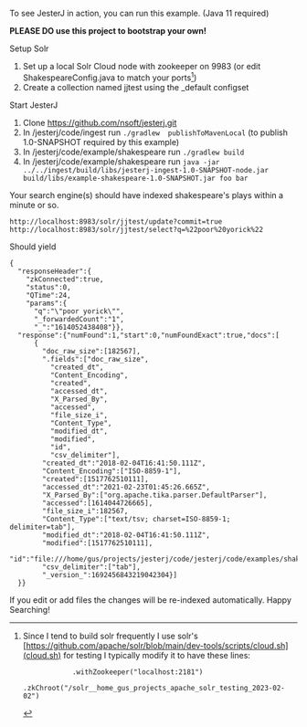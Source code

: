 To see JesterJ in action, you can run this example. (Java 11 required)

**PLEASE DO use this project to bootstrap your own!**

Setup Solr
1. Set up a local Solr Cloud node with zookeeper on 9983  (or edit ShakespeareConfig.java to match your ports[^1])
1. Create a collection named jjtest using the _default configset

Start JesterJ
1. Clone https://github.com/nsoft/jesterj.git
1. In /jesterj/code/ingest run `./gradlew  publishToMavenLocal` (to publish 1.0-SNAPSHOT required by this example)
1. In /jesterj/code/example/shakespeare run `./gradlew build`
1. In /jesterj/code/example/shakespeare run `java -jar ../../ingest/build/libs/jesterj-ingest-1.0-SNAPSHOT-node.jar build/libs/example-shakespeare-1.0-SNAPSHOT.jar foo bar`

Your search engine(s) should have indexed shakespeare's plays within a minute or so.

```
http://localhost:8983/solr/jjtest/update?commit=true
http://localhost:8983/solr/jjtest/select?q=%22poor%20yorick%22
```
Should yield
```
{
  "responseHeader":{
    "zkConnected":true,
    "status":0,
    "QTime":24,
    "params":{
      "q":"\"poor yorick\"",
      "_forwardedCount":"1",
      "_":"1614052438408"}},
  "response":{"numFound":1,"start":0,"numFoundExact":true,"docs":[
      {
        "doc_raw_size":[182567],
        ".fields":["doc_raw_size",
          "created_dt",
          "Content_Encoding",
          "created",
          "accessed_dt",
          "X_Parsed_By",
          "accessed",
          "file_size_i",
          "Content_Type",
          "modified_dt",
          "modified",
          "id",
          "csv_delimiter"],
        "created_dt":"2018-02-04T16:41:50.111Z",
        "Content_Encoding":["ISO-8859-1"],
        "created":[1517762510111],
        "accessed_dt":"2021-02-23T01:45:26.665Z",
        "X_Parsed_By":["org.apache.tika.parser.DefaultParser"],
        "accessed":[1614044726665],
        "file_size_i":182567,
        "Content_Type":["text/tsv; charset=ISO-8859-1; delimiter=tab"],
        "modified_dt":"2018-02-04T16:41:50.111Z",
        "modified":[1517762510111],
        "id":"file:///home/gus/projects/jesterj/code/jesterj/code/examples/shakespeare/data/tragedies/hamlet",
        "csv_delimiter":["tab"],
        "_version_":1692456843219042304}]
  }}
```


If you edit or add files the changes will be re-indexed automatically. Happy Searching!

[^1]: Since I tend to build solr frequently I use solr's [https://github.com/apache/solr/blob/main/dev-tools/scripts/cloud.sh](cloud.sh) for testing I typically modify it to have these lines:
    ````
                .withZookeeper("localhost:2181")
                .zkChroot("/solr__home_gus_projects_apache_solr_testing_2023-02-02")
    ````                
